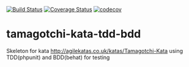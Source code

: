 [![Build Status](https://travis-ci.org/Jonatanmdez/tamagotchi-kata-tdd-bdd.svg?branch=master)](https://travis-ci.org/Jonatanmdez/tamagotchi-kata-tdd-bdd)
[![Coverage Status](https://coveralls.io/repos/github/Jonatanmdez/tamagotchi-kata-tdd-bdd/badge.svg?branch=master)](https://coveralls.io/github/Jonatanmdez/tamagotchi-kata-tdd-bdd?branch=master)
[![codecov](https://codecov.io/gh/Jonatanmdez/tamagotchi-kata-tdd-bdd/branch/master/graph/badge.svg)](https://codecov.io/gh/Jonatanmdez/tamagotchi-kata-tdd-bdd)

# tamagotchi-kata-tdd-bdd

Skeleton for kata http://agilekatas.co.uk/katas/Tamagotchi-Kata using TDD(phpunit) and BDD(behat) for testing



